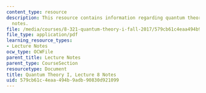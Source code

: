 ```yaml
---
content_type: resource
description: This resource contains information regarding quantum theory I, lecture
  notes.
file: /media/courses/8-321-quantum-theory-i-fall-2017/579cb61c4eaa494b9adb90830d921099_MIT8_321F17_lec8.pdf
file_type: application/pdf
learning_resource_types:
- Lecture Notes
ocw_type: OCWFile
parent_title: Lecture Notes
parent_type: CourseSection
resourcetype: Document
title: Quantum Theory I, Lecture 8 Notes
uid: 579cb61c-4eaa-494b-9adb-90830d921099
---
```

